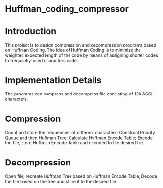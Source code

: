 # Huffman_coding_compressor

# Introduction
This project is to design compression and decompression programs based on Huffman Coding. The idea of Huffman Coding is to minimize the weighted expected length of the code by means of assigning shorter codes to frequently-used characters code.

# Implementation Details
The programs can compress and decompress file consisting of 128 ASCII characters.

# Compression
Count and store the frequencies of different characters;
Construct Priority Queue and then Huffman Tree;
Calculate Huffman Encode Table;
Encode the file, store Huffman Encode Table and encoded to the desired file.

# Decompression
Open file, recreate Huffman Tree based on Huffman Encode Table;
Decode the file based on the tree and store it to the desired file.
